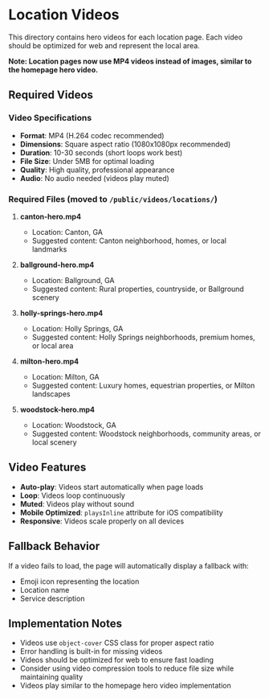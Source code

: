 # Location Videos

This directory contains hero videos for each location page. Each video should be optimized for web and represent the local area.

**Note: Location pages now use MP4 videos instead of images, similar to the homepage hero video.**

## Required Videos

### Video Specifications
- **Format**: MP4 (H.264 codec recommended)
- **Dimensions**: Square aspect ratio (1080x1080px recommended)
- **Duration**: 10-30 seconds (short loops work best)
- **File Size**: Under 5MB for optimal loading
- **Quality**: High quality, professional appearance
- **Audio**: No audio needed (videos play muted)

### Required Files (moved to `/public/videos/locations/`)

1. **canton-hero.mp4**
   - Location: Canton, GA
   - Suggested content: Canton neighborhood, homes, or local landmarks

2. **ballground-hero.mp4**
   - Location: Ballground, GA
   - Suggested content: Rural properties, countryside, or Ballground scenery

3. **holly-springs-hero.mp4**
   - Location: Holly Springs, GA
   - Suggested content: Holly Springs neighborhoods, premium homes, or local area

4. **milton-hero.mp4**
   - Location: Milton, GA
   - Suggested content: Luxury homes, equestrian properties, or Milton landscapes

5. **woodstock-hero.mp4**
   - Location: Woodstock, GA
   - Suggested content: Woodstock neighborhoods, community areas, or local scenery

## Video Features

- **Auto-play**: Videos start automatically when page loads
- **Loop**: Videos loop continuously
- **Muted**: Videos play without sound
- **Mobile Optimized**: `playsInline` attribute for iOS compatibility
- **Responsive**: Videos scale properly on all devices

## Fallback Behavior

If a video fails to load, the page will automatically display a fallback with:
- Emoji icon representing the location
- Location name
- Service description

## Implementation Notes

- Videos use `object-cover` CSS class for proper aspect ratio
- Error handling is built-in for missing videos
- Videos should be optimized for web to ensure fast loading
- Consider using video compression tools to reduce file size while maintaining quality
- Videos play similar to the homepage hero video implementation
